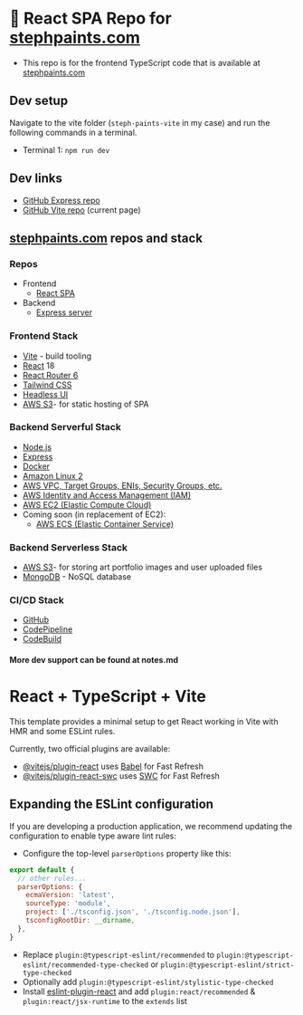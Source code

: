 # 📂 React SPA Repo for [stephpaints.com](stephpaints.com)
- This repo is for the frontend TypeScript code that is available at [stephpaints.com](stephpaints.com)

## Dev setup
Navigate to the vite folder (`steph-paints-vite` in my case) and run the following commands in a terminal.
- Terminal 1: `npm run dev`

## Dev links
- [GitHub Express repo](https://github.com/kylesurfs/steph-paints-express) 
- [GitHub Vite repo](https://github.com/kylesurfs/steph-paints-vite) (current page)

## [stephpaints.com](stephpaints.com) repos and stack
### Repos
- Frontend 
  - [React SPA](https://github.com/kylesurfs/steph-paints-vite)
- Backend
  - [Express server](https://github.com/kylesurfs/steph-paints-express)

### Frontend Stack
- [Vite](vitejs.dev) - build tooling
- [React](reactjs.org) 18
- [React Router 6](https://reactrouter.com/en/main)
- [Tailwind CSS](https://tailwindcss.com/)
- [Headless UI](https://headlessui.com/)
- [AWS S3](https://docs.aws.amazon.com/AmazonS3/latest/userguide/Welcome.html)- for static hosting of SPA

### Backend Serverful Stack
- [Node.js](https://nodejs.org/en/)
- [Express](https://expressjs.com/)
- [Docker](https://www.docker.com/)
- [Amazon Linux 2](https://aws.amazon.com/amazon-linux-2/)
- [AWS VPC, Target Groups, ENIs, Security Groups, etc.](https://docs.aws.amazon.com/vpc/latest/userguide/what-is-amazon-vpc.html)
- [AWS Identity and Access Management (IAM)](https://docs.aws.amazon.com/IAM/latest/UserGuide/introduction.html)
- [AWS EC2 (Elastic Compute Cloud)](https://aws.amazon.com/pm/ec2/)
- Coming soon (in replacement of EC2):
  - [AWS ECS (Elastic Container Service)](https://docs.aws.amazon.com/AmazonECS/latest/developerguide/Welcome.html)

### Backend Serverless Stack
- [AWS S3](https://docs.aws.amazon.com/AmazonS3/latest/userguide/Welcome.html)- for storing art portfolio images and user uploaded files
- [MongoDB](mongodb.com) - NoSQL database

### CI/CD Stack
- [GitHub](github.com)
- [CodePipeline](https://docs.aws.amazon.com/codepipeline/latest/userguide/welcome.html)
- [CodeBuild](https://docs.aws.amazon.com/codebuild/latest/userguide/welcome.html)

#### More dev support can be found at notes.md




# React + TypeScript + Vite

This template provides a minimal setup to get React working in Vite with HMR and some ESLint rules.

Currently, two official plugins are available:

- [@vitejs/plugin-react](https://github.com/vitejs/vite-plugin-react/blob/main/packages/plugin-react/README.md) uses [Babel](https://babeljs.io/) for Fast Refresh
- [@vitejs/plugin-react-swc](https://github.com/vitejs/vite-plugin-react-swc) uses [SWC](https://swc.rs/) for Fast Refresh

## Expanding the ESLint configuration

If you are developing a production application, we recommend updating the configuration to enable type aware lint rules:

- Configure the top-level `parserOptions` property like this:

```js
export default {
  // other rules...
  parserOptions: {
    ecmaVersion: 'latest',
    sourceType: 'module',
    project: ['./tsconfig.json', './tsconfig.node.json'],
    tsconfigRootDir: __dirname,
  },
}
```

- Replace `plugin:@typescript-eslint/recommended` to `plugin:@typescript-eslint/recommended-type-checked` or `plugin:@typescript-eslint/strict-type-checked`
- Optionally add `plugin:@typescript-eslint/stylistic-type-checked`
- Install [eslint-plugin-react](https://github.com/jsx-eslint/eslint-plugin-react) and add `plugin:react/recommended` & `plugin:react/jsx-runtime` to the `extends` list
